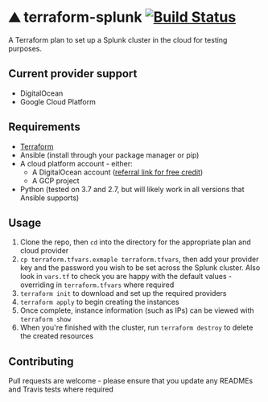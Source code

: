 # ⛰ terraform-splunk [![Build Status](https://travis-ci.com/Phuurl/terraform-splunk.svg?branch=master)](https://travis-ci.com/Phuurl/terraform-splunk)

A Terraform plan to set up a Splunk cluster in the cloud for testing purposes.

## Current provider support

- DigitalOcean
- Google Cloud Platform

## Requirements

- [Terraform](https://www.terraform.io/downloads.html)
- Ansible (install through your package manager or pip)
- A cloud platform account - either:
  - A DigitalOcean account ([referral link for free credit](https://m.do.co/c/79ec1acd556c))
  - A GCP project
- Python (tested on 3.7 and 2.7, but will likely work in all versions that Ansible supports)

## Usage

1. Clone the repo, then `cd` into the directory for the appropriate plan and cloud provider
2. `cp terraform.tfvars.exmaple terraform.tfvars`, then add your provider key and the password you wish to be set across the Splunk cluster. Also look in `vars.tf` to check you are happy with the default values - overriding in `terraform.tfvars` where required
3. `terraform init` to download and set up the required providers
4. `terraform apply` to begin creating the instances
5. Once complete, instance information (such as IPs) can be viewed with `terraform show`
6. When you're finished with the cluster, run `terraform destroy` to delete the created resources

## Contributing

Pull requests are welcome - please ensure that you update any READMEs and Travis tests where required
